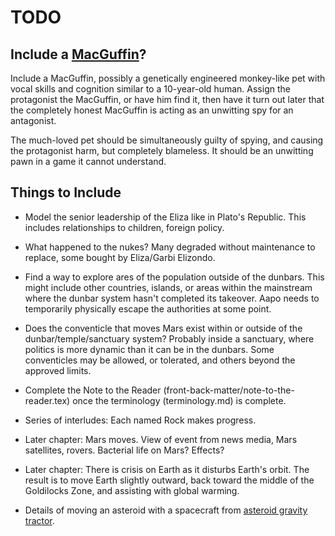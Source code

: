 # TODO

## Include a [MacGuffin](https://en.wikipedia.org/wiki/MacGuffin)?

Include a MacGuffin, possibly a genetically engineered monkey-like pet with vocal skills and cognition similar to a 10-year-old human. Assign the protagonist the MacGuffin, or have him find it, then have it turn out later that the completely honest MacGuffin is acting as an unwitting spy for an antagonist.

The much-loved pet should be simultaneously guilty of spying, and causing the protagonist harm, but completely blameless. It should be an unwitting pawn in a game it cannot understand.

## Things to Include

- Model the senior leadership of the Eliza like in Plato's Republic. This includes relationships to children, foreign policy.

- What happened to the nukes? Many degraded without maintenance to replace, some bought by Eliza/Garbi Elizondo.

- Find a way to explore ares of the population outside of the dunbars. This might include other countries, islands, or areas within the mainstream where the dunbar system hasn't completed its takeover. Aapo needs to temporarily physically escape the authorities at some point.

- Does the conventicle that moves Mars exist within or outside of the dunbar/temple/sanctuary system? Probably inside a sanctuary, where politics is more dynamic than it can be in the dunbars. Some conventicles may be allowed, or tolerated, and others beyond the approved limits.

- Complete the Note to the Reader (front-back-matter/note-to-the-reader.tex) once the terminology (terminology.md) is complete.

- Series of interludes: Each named Rock makes progress.

- Later chapter: Mars moves. View of event from news media, Mars satellites, rovers. Bacterial life on Mars? Effects?

- Later chapter: There is crisis on Earth as it disturbs Earth's orbit. The result is to move Earth slightly outward, back toward the middle of the Goldilocks Zone, and assisting with global warming.

- Details of moving an asteroid with a spacecraft from [asteroid gravity tractor](https://en.wikipedia.org/wiki/Asteroid_impact_avoidance#Asteroid_gravity_tractor).

